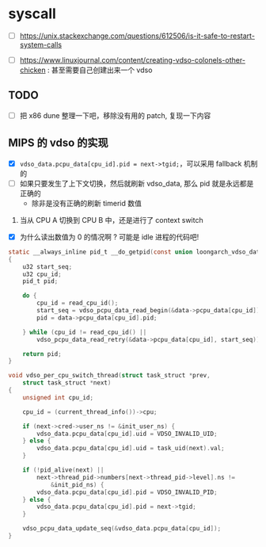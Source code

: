 # syscall

- [ ] https://unix.stackexchange.com/questions/612506/is-it-safe-to-restart-system-calls

- [ ] https://www.linuxjournal.com/content/creating-vdso-colonels-other-chicken : 甚至需要自己创建出来一个 vdso

## TODO
- [ ] 把 x86 dune 整理一下吧，移除没有用的 patch, 复现一下内容


## MIPS 的 vdso 的实现
- [x] `vdso_data.pcpu_data[cpu_id].pid = next->tgid;`，可以采用 fallback 机制的
- [ ] 如果只要发生了上下文切换，然后就刷新 vdso_data, 那么 pid 就是永远都是正确的
  - 除非是没有正确的刷新 timerid 数值

1. 当从 CPU A 切换到 CPU B 中，还是进行了 context switch

- [x] 为什么读出数值为 0 的情况啊 ? 可能是 idle 进程的代码吧!

```c
static __always_inline pid_t __do_getpid(const union loongarch_vdso_data *data)
{
	u32 start_seq;
	u32 cpu_id;
	pid_t pid;

	do {
		cpu_id = read_cpu_id();
		start_seq = vdso_pcpu_data_read_begin(&data->pcpu_data[cpu_id]);
		pid = data->pcpu_data[cpu_id].pid;

	} while (cpu_id != read_cpu_id() ||
		vdso_pcpu_data_read_retry(&data->pcpu_data[cpu_id], start_seq));

    return pid;
}
```

```c
void vdso_per_cpu_switch_thread(struct task_struct *prev,
	struct task_struct *next)
{
	unsigned int cpu_id;

	cpu_id = (current_thread_info())->cpu;

	if (next->cred->user_ns != &init_user_ns) {
		vdso_data.pcpu_data[cpu_id].uid = VDSO_INVALID_UID;
	} else {
		vdso_data.pcpu_data[cpu_id].uid = task_uid(next).val;
	}

	if (!pid_alive(next) ||
		next->thread_pid->numbers[next->thread_pid->level].ns !=
			&init_pid_ns) {
		vdso_data.pcpu_data[cpu_id].pid = VDSO_INVALID_PID;
	} else {
		vdso_data.pcpu_data[cpu_id].pid = next->tgid;
	}

	vdso_pcpu_data_update_seq(&vdso_data.pcpu_data[cpu_id]);
}
```
